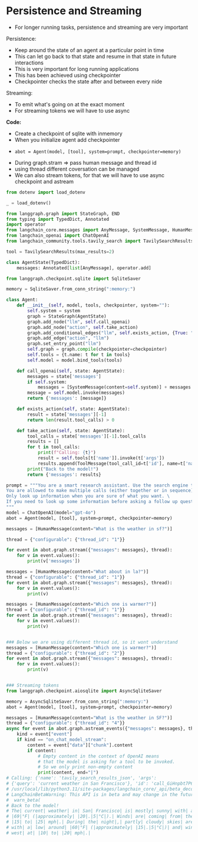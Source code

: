 # Persistence and Streaming

* For longer running tasks, persistence and streaming are very important

Persistence:

* Keep around the state of an agent at a particular point in time
* This can let go back to that state and resume in that state in future interactions
* This is very important for long running applications
* This has been achieved using checkpointer
* Checkpointer checks the state after and between every nide

Streaming:

* To emit what's going on at the exact moment
* For streaming tokens we will have to use async

**Code:**

* Create a checkpoint of sqlite with inmemory
* When you initialize agent add checkpointer
* ```
  abot = Agent(model, [tool], system=prompt, checkpointer=memory)
  ```
* During graph.stram ⇒ pass human message and thread id
* using thread different coversation can be managed
* We can also stream tokens, for that we will have to use async checkpoint and astream

```python
from dotenv import load_dotenv

_ = load_dotenv()

from langgraph.graph import StateGraph, END
from typing import TypedDict, Annotated
import operator
from langchain_core.messages import AnyMessage, SystemMessage, HumanMessage, ToolMessage
from langchain_openai import ChatOpenAI
from langchain_community.tools.tavily_search import TavilySearchResults

tool = TavilySearchResults(max_results=2)

class AgentState(TypedDict):
    messages: Annotated[list[AnyMessage], operator.add]

from langgraph.checkpoint.sqlite import SqliteSaver

memory = SqliteSaver.from_conn_string(":memory:")

class Agent:
    def __init__(self, model, tools, checkpointer, system=""):
        self.system = system
        graph = StateGraph(AgentState)
        graph.add_node("llm", self.call_openai)
        graph.add_node("action", self.take_action)
        graph.add_conditional_edges("llm", self.exists_action, {True: "action", False: END})
        graph.add_edge("action", "llm")
        graph.set_entry_point("llm")
        self.graph = graph.compile(checkpointer=checkpointer)
        self.tools = {t.name: t for t in tools}
        self.model = model.bind_tools(tools)

    def call_openai(self, state: AgentState):
        messages = state['messages']
        if self.system:
            messages = [SystemMessage(content=self.system)] + messages
        message = self.model.invoke(messages)
        return {'messages': [message]}

    def exists_action(self, state: AgentState):
        result = state['messages'][-1]
        return len(result.tool_calls) > 0

    def take_action(self, state: AgentState):
        tool_calls = state['messages'][-1].tool_calls
        results = []
        for t in tool_calls:
            print(f"Calling: {t}")
            result = self.tools[t['name']].invoke(t['args'])
            results.append(ToolMessage(tool_call_id=t['id'], name=t['name'], content=str(result)))
        print("Back to the model!")
        return {'messages': results}

prompt = """You are a smart research assistant. Use the search engine to look up information. \
You are allowed to make multiple calls (either together or in sequence). \
Only look up information when you are sure of what you want. \
If you need to look up some information before asking a follow up question, you are allowed to do that!
"""
model = ChatOpenAI(model="gpt-4o")
abot = Agent(model, [tool], system=prompt, checkpointer=memory)

messages = [HumanMessage(content="What is the weather in sf?")]

thread = {"configurable": {"thread_id": "1"}}

for event in abot.graph.stream({"messages": messages}, thread):
    for v in event.values():
        print(v['messages'])

messages = [HumanMessage(content="What about in la?")]
thread = {"configurable": {"thread_id": "1"}}
for event in abot.graph.stream({"messages": messages}, thread):
    for v in event.values():
        print(v)

messages = [HumanMessage(content="Which one is warmer?")]
thread = {"configurable": {"thread_id": "1"}}
for event in abot.graph.stream({"messages": messages}, thread):
    for v in event.values():
        print(v)


### Below we are using different thread id, so it wont understand
messages = [HumanMessage(content="Which one is warmer?")]
thread = {"configurable": {"thread_id": "2"}}
for event in abot.graph.stream({"messages": messages}, thread):
    for v in event.values():
        print(v)


### Streaming tokens
from langgraph.checkpoint.aiosqlite import AsyncSqliteSaver

memory = AsyncSqliteSaver.from_conn_string(":memory:")
abot = Agent(model, [tool], system=prompt, checkpointer=memory)

messages = [HumanMessage(content="What is the weather in SF?")]
thread = {"configurable": {"thread_id": "4"}}
async for event in abot.graph.astream_events({"messages": messages}, thread, version="v1"):
    kind = event["event"]
    if kind == "on_chat_model_stream":
        content = event["data"]["chunk"].content
        if content:
            # Empty content in the context of OpenAI means
            # that the model is asking for a tool to be invoked.
            # So we only print non-empty content
            print(content, end="|")
# Calling: {'name': 'tavily_search_results_json', 'args': 
# {'query': 'current weather in San Francisco'}, 'id': 'call_GiHnpbt7P6kuX4g2n6imqDXI'}
# /usr/local/lib/python3.11/site-packages/langchain_core/_api/beta_decorator.py:87:
# LangChainBetaWarning: This API is in beta and may change in the future.
#  warn_beta(
# Back to the model!
# The| current| weather| in| San| Francisco| is| mostly| sunny| with| a| high| of|
# |69|°F| (|approximately| |20|.|5|°C|).| Winds| are| coming| from| the| west| at|
# |15| to| |25| mph|.| During| the| night|,| partly| cloudy| skies| are| expected|
# with| a| low| around| |60|°F| (|approximately| |15|.|5|°C|)| and| winds| from| the|
# west| at| |10| to| |20| mph|.|

```
